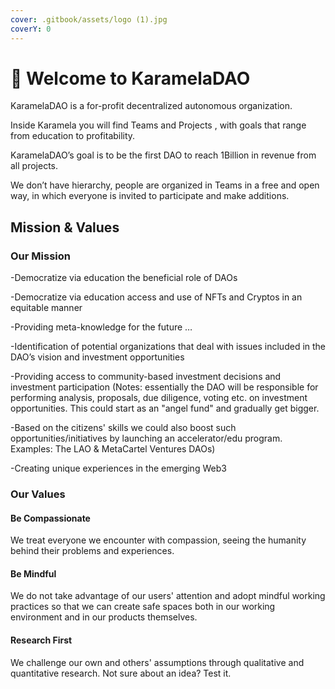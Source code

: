 ```yaml
---
cover: .gitbook/assets/logo (1).jpg
coverY: 0
---
```


# 🍭 Welcome to KaramelaDAO

KaramelaDAO is a for-profit decentralized autonomous organization.

Inside Karamela you will find Teams and Projects , with goals that range from education to profitability.

KaramelaDAO’s goal is to be the first DAO to reach 1Billion in revenue from all projects.

We don’t have hierarchy, people are organized in Teams in a free and open way, in which everyone is invited to participate and make additions.

## Mission & Values

### Our Mission

\-Democratize via education the beneficial role of DAOs&#x20;

\-Democratize via education access and use of NFTs and Cryptos in an equitable manner

\-Providing meta-knowledge for the future …&#x20;

\-Identification of potential organizations that deal with issues included in the DAO’s vision and investment opportunities&#x20;

\-Providing access to community-based investment decisions and investment participation (Notes: essentially the DAO will be responsible for performing analysis, proposals, due diligence, voting etc. on investment opportunities. This could start as an "angel fund" and gradually get bigger.&#x20;

\-Based on the citizens' skills we could also boost such opportunities/initiatives by launching an accelerator/edu program. Examples: The LAO & MetaCartel Ventures DAOs)&#x20;

\-Creating unique experiences in the emerging Web3

### Our Values

#### Be Compassionate

We treat everyone we encounter with compassion, seeing the humanity behind their problems and experiences.

#### Be Mindful

We do not take advantage of our users' attention and adopt mindful working practices so that we can create safe spaces both in our working environment and in our products themselves.

#### Research First

We challenge our own and others' assumptions through qualitative and quantitative research. Not sure about an idea? Test it.
